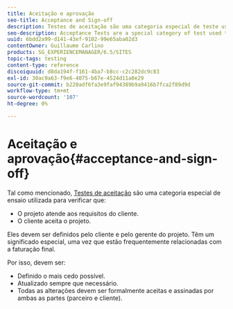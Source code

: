 ```yaml
---
title: Aceitação e aprovação
seo-title: Acceptance and Sign-off
description: Testes de aceitação são uma categoria especial de teste usada para verificar se o projeto atende aos requisitos do cliente e se o cliente aceita o projeto
seo-description: Acceptance Tests are a special category of test used to verify that the project fulfils the customer's requirements and that the customer accepts the project
uuid: 6bdd2a99-d141-43ef-9102-99e65aba02d3
contentOwner: Guillaume Carlino
products: SG_EXPERIENCEMANAGER/6.5/SITES
topic-tags: testing
content-type: reference
discoiquuid: d8da194f-f161-4ba7-b8cc-c2c282dc9c83
exl-id: 30ac9a63-f9e6-4075-b67e-4524d11a0e29
source-git-commit: b220adf6fa3e9faf94389b9a9416b7fca2f89d9d
workflow-type: tm+mt
source-wordcount: '107'
ht-degree: 0%

---
```


# Aceitação e aprovação{#acceptance-and-sign-off}

Tal como mencionado, [Testes de aceitação](/help/sites-developing/planning.md) são uma categoria especial de ensaio utilizada para verificar que:

* O projeto atende aos requisitos do cliente.
* O cliente aceita o projeto.

Eles devem ser definidos pelo cliente e pelo gerente do projeto. Têm um significado especial, uma vez que estão frequentemente relacionadas com a faturação final.

Por isso, devem ser:

* Definido o mais cedo possível.
* Atualizado sempre que necessário.
* Todas as alterações devem ser formalmente aceitas e assinadas por ambas as partes (parceiro e cliente).
